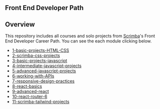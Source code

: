 ## Front End Developer Path

  ## Overview
  This repository includes all courses and solo projects from [Scrimba](https://scrimba.com/learn/frontend/)'s Front End Developer Career Path. 
  You can see the each module clicking below.
  
- [1-basic-projects-HTML-CSS](https://github.com/fulyaertay/basic-projects-html-css)
- [2-scrimba-css-projects](https://github.com/fulyaertay/scrimba-css-projects)
- [3-basic-projects-javascript](https://github.com/fulyaertay/basic-projects-javascript)
- [4-intermediate-javascript-projects](https://github.com/fulyaertay/intermediate-javascript-projects)
- [5-advanced-javascript-projects](https://github.com/fulyaertay/advanced-javascript-projects)
- [6-working-with-APIs](https://github.com/fulyaertay/working-with-APIs)
- [7-responsive-design-practices](https://github.com/fulyaertay/responsive-design-practices)
- [8-react-basics](https://github.com/fulyaertay/react-basics)
- [9-advanced-react](https://github.com/fulyaertay/advanced-react)
- [10-react-router-6](https://github.com/fulyaertay/react-router-v6)
- [11-scrimba-tailwind-projects](https://github.com/fulyaertay/scrimba-tailwind-projects)

